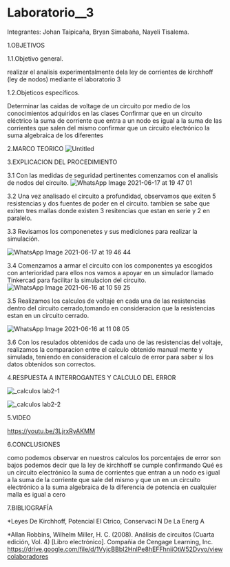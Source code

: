 # Laboratorio__3

Integrantes: Johan Taipicaña, Bryan Simabaña, Nayeli Tisalema. 

1.OBJETIVOS

1.1.Objetivo general.

  realizar el analisis experimentalmente dela  ley de corrientes de kirchhoff (ley de nodos) mediante el laboratorio 3 

1.2.Objeticos específicos.
  
  Determinar las caidas de voltage de un circuito por medio de los conocimientos adquiridos en las clases 
  Confirmar que en un circuito eléctrico la suma de corriente que entra a un nodo es igual a la suma de las corrientes que salen del mismo confirmar que un circuito electrónico la   suma algebraica de los diferentes
  
2.MARCO TEORICO
![Untitled](https://user-images.githubusercontent.com/81887698/122488960-3d99ae00-cfa4-11eb-8e71-89516f457089.jpg)


3.EXPLICACION DEL PROCEDIMIENTO

  3.1 Con las medidas de seguridad pertinentes comenzamos con el analisis de nodos del circuito.
  ![WhatsApp Image 2021-06-17 at 19 47 01](https://user-images.githubusercontent.com/81887698/122489286-eba55800-cfa4-11eb-81d4-5387107f1b24.jpeg)

  3.2 Una vez analisado el circuito a profundidad, observamos que exiten 5 resistencias y dos fuentes de poder en el circuito. tambien se sabe que exiten tres mallas donde existen 3 resitencias que estan en serie y 2 en paralelo.
  
  3.3 Revisamos los componenetes y sus mediciones para realizar la simulación.
  
  ![WhatsApp Image 2021-06-17 at 19 46 44](https://user-images.githubusercontent.com/81887698/122489340-12638e80-cfa5-11eb-846e-a1f872ed9697.jpeg)
  
  3.4 Comenzamos a armar el circuito con los componentes ya escogidos con anterioridad para ellos nos vamos a 
  apoyar en un simulador llamado Tinkercad para facilitar la simulacion del circuito.
  ![WhatsApp Image 2021-06-16 at 10 59 25](https://user-images.githubusercontent.com/81887698/122489465-666e7300-cfa5-11eb-99e7-3600d53a3453.jpeg)
  
  3.5 Realizamos los calculos de voltaje en cada una de las resistencias dentro del circuito cerrado,tomando en consideracion 
  que la resistencias estan en un circuito cerrado.

![WhatsApp Image 2021-06-16 at 11 08 05](https://user-images.githubusercontent.com/81887698/122489532-869e3200-cfa5-11eb-9e56-41baab5ed7a9.jpeg)

  3.6 Con los resulados obtenidos de cada uno de las resistencias del voltaje, realizamos la comparacion entre 
  el calculo obtenido manual mente y simulada, teniendo en consideracion el calculo de error para saber si los datos obtenidos son correctos.



4.RESPUESTA A INTERROGANTES Y CALCULO DEL ERROR

![_calculos lab2-1](https://user-images.githubusercontent.com/85320165/122497955-e7346b80-cfb3-11eb-94e6-4bdb78b4d35f.png)

![_calculos lab2-2](https://user-images.githubusercontent.com/85320165/122497958-ea2f5c00-cfb3-11eb-804b-a3a7f5781585.png)


5.VIDEO

https://youtu.be/3LjrxRyAKMM

6.CONCLUSIONES

como podemos observar en nuestros calculos los porcentajes de error son bajos podemos decir que la ley de kirchhoff se cumple confirmando Qué es un circuito electrónico la suma de corrientes que entran a un nodo es igual a la suma de la corriente que sale del mismo y que un en un circuito electrónico a la suma algebraica de la diferencia de potencia en cualquier malla es igual a cero

7.BIBLIOGRAFÍA

*Leyes De Kirchhoff, Potencial El Ctrico, Conservaci N De La Energ A

*Allan Robbins, Wilhelm Miller, H. C. (2008). Análisis de circuitos (Cuarta edición, Vol. 4) [Libro electrónico]. Compañia de Cengage Learning, Inc. https://drive.google.com/file/d/1VyjcBBbI2HnIPe8hEFFhniiOtW52Dvyo/viewcolaboradores
